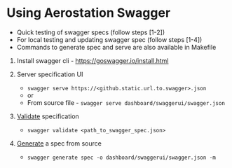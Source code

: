 # Using Aerostation Swagger


* Quick testing of swagger specs (follow steps [1-2])
* For local testing and updating swagger spec (follow steps [1-4]) 
* Commands to generate spec and serve are also available in Makefile


1. Install swagger cli - https://goswagger.io/install.html
2. Server specification UI
    - `swagger serve https://<github.static.url.to.swagger>.json`
    - or
    - From source file - `swagger serve dashboard/swaggerui/swagger.json`

3. [Validate](https://goswagger.io/usage/validate.html) specification
    - `swagger validate <path_to_swagger_spec.json>`
    
4. [Generate](https://goswagger.io/generate/server.html) a spec from source
    - `swagger generate spec -o dashboard/swaggerui/swagger.json -m`
   
